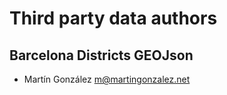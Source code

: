# Third party data authors

## Barcelona Districts GEOJson

- Martín González <m@martingonzalez.net>
